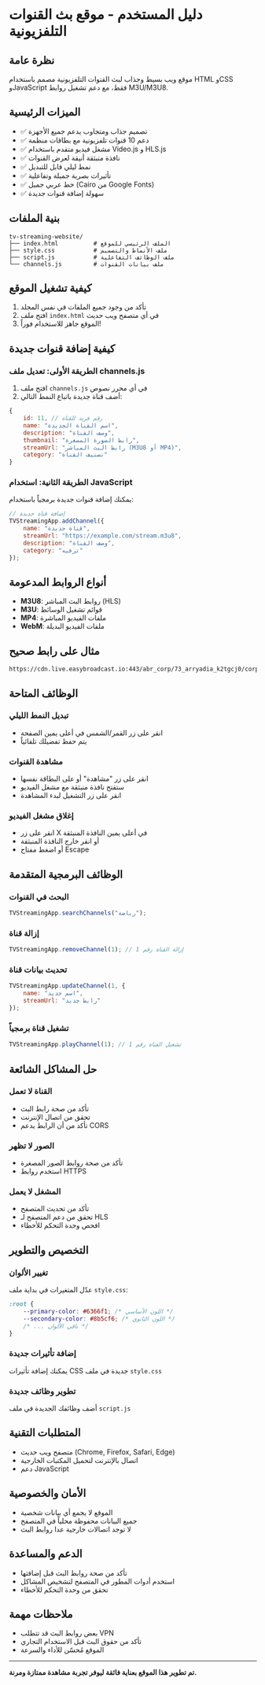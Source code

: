 # دليل المستخدم - موقع بث القنوات التلفزيونية

## نظرة عامة
موقع ويب بسيط وجذاب لبث القنوات التلفزيونية مصمم باستخدام HTML وCSS وJavaScript فقط، مع دعم تشغيل روابط M3U/M3U8.

## الميزات الرئيسية
- ✅ تصميم جذاب ومتجاوب يدعم جميع الأجهزة
- ✅ دعم 10 قنوات تلفزيونية مع بطاقات منظمة
- ✅ مشغل فيديو متقدم باستخدام Video.js و HLS.js
- ✅ نافذة منبثقة أنيقة لعرض القنوات
- ✅ نمط ليلي قابل للتبديل
- ✅ تأثيرات بصرية جميلة وتفاعلية
- ✅ خط عربي جميل (Cairo من Google Fonts)
- ✅ سهولة إضافة قنوات جديدة

## بنية الملفات
```
tv-streaming-website/
├── index.html          # الملف الرئيسي للموقع
├── style.css           # ملف الأنماط والتصميم
├── script.js           # ملف الوظائف التفاعلية
└── channels.js         # ملف بيانات القنوات
```

## كيفية تشغيل الموقع
1. تأكد من وجود جميع الملفات في نفس المجلد
2. افتح ملف `index.html` في أي متصفح ويب حديث
3. الموقع جاهز للاستخدام فوراً!

## كيفية إضافة قنوات جديدة

### الطريقة الأولى: تعديل ملف channels.js
1. افتح ملف `channels.js` في أي محرر نصوص
2. أضف قناة جديدة باتباع النمط التالي:

```javascript
{
    id: 11, // رقم فريد للقناة
    name: "اسم القناة الجديدة",
    description: "وصف القناة",
    thumbnail: "رابط الصورة المصغرة",
    streamUrl: "رابط البث المباشر (M3U8 أو MP4)",
    category: "تصنيف القناة"
}
```

### الطريقة الثانية: استخدام JavaScript
يمكنك إضافة قنوات جديدة برمجياً باستخدام:

```javascript
// إضافة قناة جديدة
TVStreamingApp.addChannel({
    name: "قناة جديدة",
    streamUrl: "https://example.com/stream.m3u8",
    description: "وصف القناة",
    category: "ترفيه"
});
```

## أنواع الروابط المدعومة
- **M3U8**: روابط البث المباشر (HLS)
- **M3U**: قوائم تشغيل الوسائط
- **MP4**: ملفات الفيديو المباشرة
- **WebM**: ملفات الفيديو البديلة

## مثال على رابط صحيح
```
https://cdn.live.easybroadcast.io:443/abr_corp/73_arryadia_k2tgcj0/corp/73_arryadia_k2tgcj0_480p/chunks_dvr.m3u8
```

## الوظائف المتاحة

### تبديل النمط الليلي
- انقر على زر القمر/الشمس في أعلى يمين الصفحة
- يتم حفظ تفضيلك تلقائياً

### مشاهدة القنوات
- انقر على زر "مشاهدة" أو على البطاقة نفسها
- ستفتح نافذة منبثقة مع مشغل الفيديو
- انقر على زر التشغيل لبدء المشاهدة

### إغلاق مشغل الفيديو
- انقر على زر X في أعلى يمين النافذة المنبثقة
- أو انقر خارج النافذة المنبثقة
- أو اضغط مفتاح Escape

## الوظائف البرمجية المتقدمة

### البحث في القنوات
```javascript
TVStreamingApp.searchChannels("رياضة");
```

### إزالة قناة
```javascript
TVStreamingApp.removeChannel(1); // إزالة القناة رقم 1
```

### تحديث بيانات قناة
```javascript
TVStreamingApp.updateChannel(1, {
    name: "اسم جديد",
    streamUrl: "رابط جديد"
});
```

### تشغيل قناة برمجياً
```javascript
TVStreamingApp.playChannel(1); // تشغيل القناة رقم 1
```

## حل المشاكل الشائعة

### القناة لا تعمل
- تأكد من صحة رابط البث
- تحقق من اتصال الإنترنت
- تأكد من أن الرابط يدعم CORS

### الصور لا تظهر
- تأكد من صحة روابط الصور المصغرة
- استخدم روابط HTTPS

### المشغل لا يعمل
- تأكد من تحديث المتصفح
- تحقق من دعم المتصفح لـ HLS
- افحص وحدة التحكم للأخطاء

## التخصيص والتطوير

### تغيير الألوان
عدّل المتغيرات في بداية ملف `style.css`:

```css
:root {
    --primary-color: #6366f1; /* اللون الأساسي */
    --secondary-color: #8b5cf6; /* اللون الثانوي */
    /* ... باقي الألوان */
}
```

### إضافة تأثيرات جديدة
يمكنك إضافة تأثيرات CSS جديدة في ملف `style.css`

### تطوير وظائف جديدة
أضف وظائفك الجديدة في ملف `script.js`

## المتطلبات التقنية
- متصفح ويب حديث (Chrome, Firefox, Safari, Edge)
- اتصال بالإنترنت لتحميل المكتبات الخارجية
- دعم JavaScript

## الأمان والخصوصية
- الموقع لا يجمع أي بيانات شخصية
- جميع البيانات محفوظة محلياً في المتصفح
- لا توجد اتصالات خارجية عدا روابط البث

## الدعم والمساعدة
- تأكد من صحة روابط البث قبل إضافتها
- استخدم أدوات المطور في المتصفح لتشخيص المشاكل
- تحقق من وحدة التحكم للأخطاء

## ملاحظات مهمة
- بعض روابط البث قد تتطلب VPN
- تأكد من حقوق البث قبل الاستخدام التجاري
- الموقع مُحسّن للأداء والسرعة

---

**تم تطوير هذا الموقع بعناية فائقة ليوفر تجربة مشاهدة ممتازة ومرنة.**

